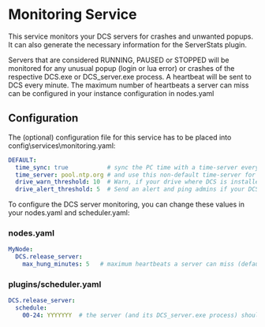 # Monitoring Service
This service monitors your DCS servers for crashes and unwanted popups. It can also generate the necessary information
for the ServerStats plugin.

Servers that are considered RUNNING, PAUSED or STOPPED will be monitored for any unusual popup (login or lua error) or
crashes of the respective DCS.exe or DCS_server.exe process. A heartbeat will be sent to DCS every minute. The maximum
number of heartbeats a server can miss can be configured in your instance configuration in nodes.yaml

## Configuration
The (optional) configuration file for this service has to be placed into config\services\monitoring.yaml:
```yaml
DEFAULT:
  time_sync: true           # sync the PC time with a time-server every 12 hrs, default: false
  time_server: pool.ntp.org # and use this non-default time-server for it, default: Windows default
  drive_warn_threshold: 10  # Warn, if your drive where DCS is installed (or your C: drive), gets below 10%
  drive_alert_threshold: 5  # Send an alert and ping admins if your DCS drive (or your C: drive) gets below 5%
```

To configure the DCS server monitoring, you can change these values in your nodes.yaml and scheduler.yaml:

### nodes.yaml
```yaml
MyNode:
  DCS.release_server:
    max_hung_minutes: 5   # maximum heartbeats a server can miss (default: 3)
```

### plugins/scheduler.yaml
```yaml
DCS.release_server:
  schedule:
    00-24: YYYYYYY  # the server (and its DCS_server.exe process) should run 24x7
```

